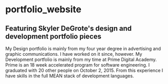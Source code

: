 # portfolio_website
## Featuring Skyler DeGrote's design and development portfolio pieces
My Design portfolio is mainly from my four year degree in advertising and graphic communications. I have worked on it since, however.
My Development portfolio is mainly from my time at Prime Digital Academy. Prime is an 18 week accelerated program for software engineering.
I graduated with 20 other people on October 2, 2015. From this experience I have skills in the full MEAN stack of development languages.
